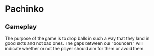 # Pachinko

## Gameplay

The purpose of the game is to drop balls in such a way that they land in good slots and not bad ones. 
The gaps between our "bouncers" will indicate whether or not the player should aim for them or avoid them.
